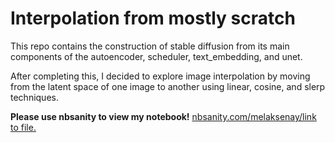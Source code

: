 # Interpolation from mostly scratch
This repo contains the construction of stable diffusion from its main components of the autoencoder, scheduler, text_embedding, and unet.

After completing this, I decided to explore image interpolation by moving from the latent space of one image to another using linear, cosine, and slerp techniques.

**Please use nbsanity to view my notebook!** [nbsanity.com/melaksenay/link to file.](http://nbsanity.com/melaksenay/interpolation/blob/main/diffusion_to_interpolation.ipynb)
